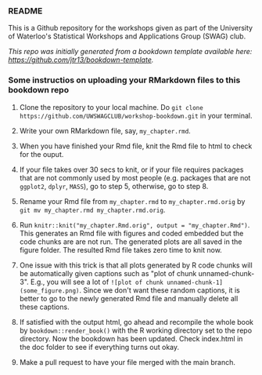 ### README

This is a Github repository for the workshops given as part of the University of Waterloo's Statistical Workshops and Applications Group (SWAG) club.

*This repo was initially generated from a bookdown template available here: https://github.com/jtr13/bookdown-template.*


### Some instructios on uploading your RMarkdown files to this bookdown repo

1. Clone the repository to your local machine. Do `git clone https://github.com/UWSWAGCLUB/workshop-bookdown.git` in your terminal.

2. Write your own RMarkdown file, say, `my_chapter.rmd`. 

3. When you have finished your Rmd file, knit the Rmd file to html to check for the ouput.

4. If your file takes over 30 secs to knit, or if your file requires packages that are not commonly used by most people (e.g. packages that are not `ggplot2`, 
`dplyr`, `MASS`), go to step 5, otherwise, go to step 8.

5. Rename your Rmd file from `my_chapter.rmd` to `my_chapter.rmd.orig` by `git mv my_chapter.rmd my_chapter.rmd.orig`.

6. Run `knitr::knit("my_chapter.Rmd.orig", output = "my_chapter.Rmd")`. This generates an Rmd file with figures and coded embedded but the code chunks are are not run.
The generated plots are all saved in the figure folder. The resulted Rmd file takes zero time to knit now.

7. One issue with this trick is that all plots generated by R code chunks will be automatically given captions such as "plot of chunk unnamed-chunk-3". E.g., you will see
a lot of `![plot of chunk unnamed-chunk-1](some_figure.png)`. Since we don't want these random captions, it is better to go to the newly generated Rmd file and manually delete 
all these captions.

8. If satisfied with the output html, go ahead and recompile the whole book by `bookdown::render_book()` with the R working directory set to the repo directory. Now the bookdown
has been updated. Check index.html in the doc folder to see if everything turns out okay.

9. Make a pull request to have your file merged with the main branch.

